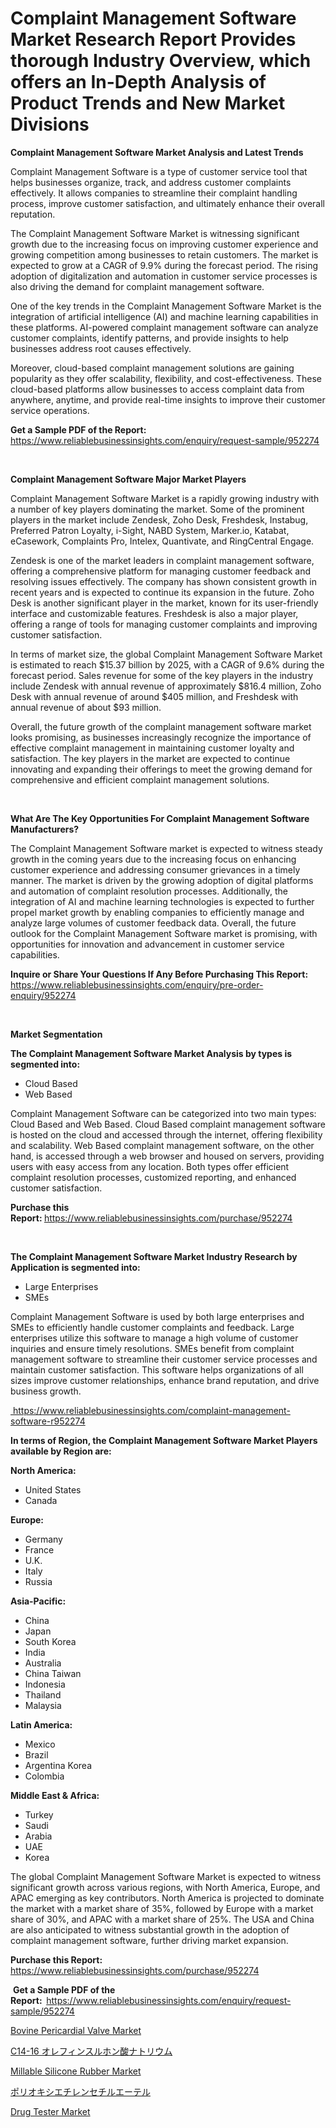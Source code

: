 <p><h1>Complaint Management Software Market Research Report Provides thorough Industry Overview, which offers an In-Depth Analysis of Product Trends and New Market Divisions</h1></p><p><strong>Complaint Management Software Market Analysis and Latest Trends</strong></p>
<p><p>Complaint Management Software is a type of customer service tool that helps businesses organize, track, and address customer complaints effectively. It allows companies to streamline their complaint handling process, improve customer satisfaction, and ultimately enhance their overall reputation.</p><p>The Complaint Management Software Market is witnessing significant growth due to the increasing focus on improving customer experience and growing competition among businesses to retain customers. The market is expected to grow at a CAGR of 9.9% during the forecast period. The rising adoption of digitalization and automation in customer service processes is also driving the demand for complaint management software.</p><p>One of the key trends in the Complaint Management Software Market is the integration of artificial intelligence (AI) and machine learning capabilities in these platforms. AI-powered complaint management software can analyze customer complaints, identify patterns, and provide insights to help businesses address root causes effectively.</p><p>Moreover, cloud-based complaint management solutions are gaining popularity as they offer scalability, flexibility, and cost-effectiveness. These cloud-based platforms allow businesses to access complaint data from anywhere, anytime, and provide real-time insights to improve their customer service operations.</p></p>
<p><strong>Get a Sample PDF of the Report:&nbsp;</strong> <a href="https://www.reliablebusinessinsights.com/enquiry/request-sample/952274">https://www.reliablebusinessinsights.com/enquiry/request-sample/952274</a></p>
<p>&nbsp;</p>
<p><strong>Complaint Management Software Major Market Players</strong></p>
<p><p>Complaint Management Software Market is a rapidly growing industry with a number of key players dominating the market. Some of the prominent players in the market include Zendesk, Zoho Desk, Freshdesk, Instabug, Preferred Patron Loyalty, i-Sight, NABD System, Marker.io, Katabat, eCasework, Complaints Pro, Intelex, Quantivate, and RingCentral Engage.</p><p>Zendesk is one of the market leaders in complaint management software, offering a comprehensive platform for managing customer feedback and resolving issues effectively. The company has shown consistent growth in recent years and is expected to continue its expansion in the future. Zoho Desk is another significant player in the market, known for its user-friendly interface and customizable features. Freshdesk is also a major player, offering a range of tools for managing customer complaints and improving customer satisfaction.</p><p>In terms of market size, the global Complaint Management Software Market is estimated to reach $15.37 billion by 2025, with a CAGR of 9.6% during the forecast period. Sales revenue for some of the key players in the industry include Zendesk with annual revenue of approximately $816.4 million, Zoho Desk with annual revenue of around $405 million, and Freshdesk with annual revenue of about $93 million.</p><p>Overall, the future growth of the complaint management software market looks promising, as businesses increasingly recognize the importance of effective complaint management in maintaining customer loyalty and satisfaction. The key players in the market are expected to continue innovating and expanding their offerings to meet the growing demand for comprehensive and efficient complaint management solutions.</p></p>
<p>&nbsp;</p>
<p><strong>What Are The Key Opportunities For Complaint Management Software Manufacturers?</strong></p>
<p><p>The Complaint Management Software market is expected to witness steady growth in the coming years due to the increasing focus on enhancing customer experience and addressing consumer grievances in a timely manner. The market is driven by the growing adoption of digital platforms and automation of complaint resolution processes. Additionally, the integration of AI and machine learning technologies is expected to further propel market growth by enabling companies to efficiently manage and analyze large volumes of customer feedback data. Overall, the future outlook for the Complaint Management Software market is promising, with opportunities for innovation and advancement in customer service capabilities.</p></p>
<p><strong>Inquire or Share Your Questions If Any Before Purchasing This Report:</strong> <a href="https://www.reliablebusinessinsights.com/enquiry/pre-order-enquiry/952274">https://www.reliablebusinessinsights.com/enquiry/pre-order-enquiry/952274</a></p>
<p>&nbsp;</p>
<p><strong>Market Segmentation</strong></p>
<p><strong>The Complaint Management Software Market Analysis by types is segmented into:</strong></p>
<p><ul><li>Cloud Based</li><li>Web Based</li></ul></p>
<p><p>Complaint Management Software can be categorized into two main types: Cloud Based and Web Based. Cloud Based complaint management software is hosted on the cloud and accessed through the internet, offering flexibility and scalability. Web Based complaint management software, on the other hand, is accessed through a web browser and housed on servers, providing users with easy access from any location. Both types offer efficient complaint resolution processes, customized reporting, and enhanced customer satisfaction.</p></p>
<p><strong>Purchase this Report:&nbsp;</strong><a href="https://www.reliablebusinessinsights.com/purchase/952274">https://www.reliablebusinessinsights.com/purchase/952274</a></p>
<p>&nbsp;</p>
<p><strong>The Complaint Management Software Market Industry Research by Application is segmented into:</strong></p>
<p><ul><li>Large Enterprises</li><li>SMEs</li></ul></p>
<p><p>Complaint Management Software is used by both large enterprises and SMEs to efficiently handle customer complaints and feedback. Large enterprises utilize this software to manage a high volume of customer inquiries and ensure timely resolutions. SMEs benefit from complaint management software to streamline their customer service processes and maintain customer satisfaction. This software helps organizations of all sizes improve customer relationships, enhance brand reputation, and drive business growth.</p></p>
<p><a href="https://www.reliablebusinessinsights.com/complaint-management-software-r952274">&nbsp;https://www.reliablebusinessinsights.com/complaint-management-software-r952274</a></p>
<p><strong>In terms of Region, the Complaint Management Software Market Players available by Region are:</strong></p>
<p>
    <p> <strong> North America: </strong>
        <ul>
            <li>United States</li>
            <li>Canada</li>
        </ul>
        </p> 
    <p> <strong> Europe: </strong>
        <ul>
            <li>Germany</li>
            <li>France</li>
            <li>U.K.</li>
            <li>Italy</li>
            <li>Russia</li>
        </ul>
        </p> 
    <p> <strong> Asia-Pacific: </strong>
        <ul>
            <li>China</li>
            <li>Japan</li>
            <li>South Korea</li>
            <li>India</li>
            <li>Australia</li>
            <li>China Taiwan</li>
            <li>Indonesia</li>
            <li>Thailand</li>
            <li>Malaysia</li>
        </ul>
        </p> 
    <p> <strong> Latin America: </strong>
        <ul>
            <li>Mexico</li>
            <li>Brazil</li>
            <li>Argentina Korea</li>
            <li>Colombia</li>
        </ul>
        </p> 
    <p> <strong> Middle East & Africa: </strong>
        <ul>
            <li>Turkey</li>
            <li>Saudi</li>
            <li>Arabia</li>
            <li>UAE</li>
            <li>Korea</li>
        </ul>
    </p>
    </p>
<p><p>The global Complaint Management Software Market is expected to witness significant growth across various regions, with North America, Europe, and APAC emerging as key contributors. North America is projected to dominate the market with a market share of 35%, followed by Europe with a market share of 30%, and APAC with a market share of 25%. The USA and China are also anticipated to witness substantial growth in the adoption of complaint management software, further driving market expansion.</p></p>
<p><strong>Purchase this Report: </strong><a href="https://www.reliablebusinessinsights.com/purchase/952274">https://www.reliablebusinessinsights.com/purchase/952274</a></p>
<p>&nbsp;<strong>Get a Sample PDF of the Report:&nbsp;&nbsp;</strong><a href="https://www.reliablebusinessinsights.com/enquiry/request-sample/952274">https://www.reliablebusinessinsights.com/enquiry/request-sample/952274</a></p>
<p><strong></strong></p>
<p><p><a href="https://github.com/thereveren80/Market-Research-Report-List-1/blob/main/bovine-pericardial-valve-market.md">Bovine Pericardial Valve Market</a></p><p><a href="https://github.com/kegley4963/Market-Research-Report-List-2/blob/main/5111076172978.md">C14-16 オレフィンスルホン酸ナトリウム</a></p><p><a href="https://www.linkedin.com/pulse/global-millable-silicone-rubber-market-opportunities-tvlyc">Millable Silicone Rubber Market</a></p><p><a href="https://github.com/LuzHills1972/Market-Research-Report-List-1/blob/main/9168791172979.md">ポリオキシエチレンセチルエーテル</a></p><p><a href="https://github.com/whpnbwim9/Market-Research-Report-List-1/blob/main/drug-tester-market.md">Drug Tester Market</a></p></p>